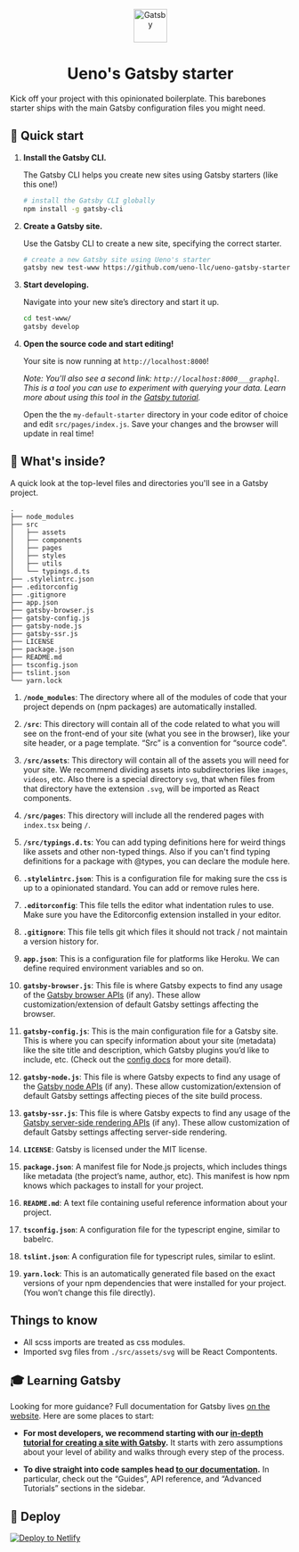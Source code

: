 <p align="center">
  <a href="https://next.gatsbyjs.org">
    <img alt="Gatsby" src="https://www.gatsbyjs.org/monogram.svg" width="60" />
  </a>
</p>
<h1 align="center">
  Ueno's Gatsby starter
</h1>

Kick off your project with this opinionated boilerplate. This barebones starter ships with the main Gatsby configuration files you might need. 

## 🚀 Quick start

1.  **Install the Gatsby CLI.**

    The Gatsby CLI helps you create new sites using Gatsby starters (like this one!)

    ```sh
    # install the Gatsby CLI globally
    npm install -g gatsby-cli
    ```

2.  **Create a Gatsby site.**

    Use the Gatsby CLI to create a new site, specifying the correct starter.

    ```sh
    # create a new Gatsby site using Ueno's starter
    gatsby new test-www https://github.com/ueno-llc/ueno-gatsby-starter
    ```

3.  **Start developing.**

    Navigate into your new site’s directory and start it up.

    ```sh
    cd test-www/
    gatsby develop
    ```

4.  **Open the source code and start editing!**

    Your site is now running at `http://localhost:8000`!
    
    *Note: You'll also see a second link: `http://localhost:8000___graphql`. This is a tool you can use to experiment with querying your data. Learn more about using this tool in the [Gatsby tutorial](https://next.gatsbyjs.org/tutorial/part-five/#introducing-graphiql).*
    
    Open the the `my-default-starter` directory in your code editor of choice and edit `src/pages/index.js`. Save your changes and the browser will update in real time!
    
## 🧐 What's inside?

A quick look at the top-level files and directories you'll see in a Gatsby project.

    .
    ├── node_modules
    ├── src
    │   ├── assets
    │   ├── components
    │   ├── pages
    │   ├── styles
    │   ├── utils
    │   └── typings.d.ts
    ├── .stylelintrc.json
    ├── .editorconfig
    ├── .gitignore
    ├── app.json
    ├── gatsby-browser.js
    ├── gatsby-config.js
    ├── gatsby-node.js
    ├── gatsby-ssr.js
    ├── LICENSE
    ├── package.json
    ├── README.md
    ├── tsconfig.json
    ├── tslint.json
    └── yarn.lock

  1.  **`/node_modules`**: The directory where all of the modules of code that your project depends on (npm packages) are automatically installed.  
  
  2.  **`/src`**: This directory will contain all of the code related to what you will see on the front-end of your site (what you see in the browser), like your site header, or a page template. “Src” is a convention for “source code”.

  3.  **`/src/assets`**: This directory will contain all of the assets you will need for your site. We recommend dividing assets into subdirectories like `images`, `videos`, etc. Also there is a special directory `svg`, that when files from that directory have the extension `.svg`, will be imported as React components.
  
  4.  **`/src/pages`**: This directory will include all the rendered pages with `index.tsx` being `/`.
  
  5.  **`/src/typings.d.ts`**: You can add typing definitions here for weird things like assets and other non-typed things. Also if you can't find typing definitions for a package with @types, you can declare the module here.
  
  6.  **`.stylelintrc.json`**: This is a configuration file for making sure the css is up to a opinionated standard. You can add or remove rules here.

  7.  **`.editorconfig`**: This file tells the editor what indentation rules to use. Make sure you have the Editorconfig extension installed in your editor.

  8.  **`.gitignore`**: This file tells git which files it should not track / not maintain a version history for.

  9.  **`app.json`**: This is a configuration file for platforms like Heroku. We can define required environment variables and so on.
  
  10.  **`gatsby-browser.js`**: This file is where Gatsby expects to find any usage of the [Gatsby browser APIs](https://next.gatsbyjs.org/docs/browser-apis/) (if any). These allow customization/extension of default Gatsby settings affecting the browser.
  
  11.  **`gatsby-config.js`**: This is the main configuration file for a Gatsby site. This is where you can specify information about your site (metadata) like the site title and description, which Gatsby plugins you’d like to include, etc. (Check out the [config docs](https://next.gatsbyjs.org/docs/gatsby-config/) for more detail).
  
  12.  **`gatsby-node.js`**: This file is where Gatsby expects to find any usage of the [Gatsby node APIs](https://next.gatsbyjs.org/docs/node-apis/) (if any). These allow customization/extension of default Gatsby settings affecting pieces of the site build process.
  
  13.  **`gatsby-ssr.js`**: This file is where Gatsby expects to find any usage of the [Gatsby server-side rendering APIs](https://next.gatsbyjs.org/docs/ssr-apis/) (if any). These allow customization of default Gatsby settings affecting server-side rendering.
  
  14.  **`LICENSE`**: Gatsby is licensed under the MIT license.
  
  15.  **`package.json`**: A manifest file for Node.js projects, which includes things like metadata (the project’s name, author, etc). This manifest is how npm knows which packages to install for your project.
  
  16.  **`README.md`**: A text file containing useful reference information about your project.
  
  17.  **`tsconfig.json`**: A configuration file for the typescript engine, similar to babelrc.
  
  18.  **`tslint.json`**: A configuration file for typescript rules, similar to eslint.
  
  19.  **`yarn.lock`**: This is an automatically generated file based on the exact versions of your npm dependencies that were installed for your project. (You won’t change this file directly).

## Things to know

 - All scss imports are treated as css modules.
 - Imported svg files from `./src/assets/svg` will be React Compontents.


## 🎓 Learning Gatsby

Looking for more guidance? Full documentation for Gatsby lives [on the website](https://next.gatsbyjs.org/). Here are some places to start:

-   **For most developers, we recommend starting with our [in-depth tutorial for creating a site with Gatsby](https://next.gatsbyjs.org/tutorial/).** It starts with zero assumptions about your level of ability and walks through every step of the process.

-   **To dive straight into code samples head [to our documentation](https://next.gatsbyjs.org/docs/).** In particular, check out the “Guides”, API reference, and “Advanced Tutorials” sections in the sidebar.

## 💫 Deploy

[![Deploy to Netlify](https://www.netlify.com/img/deploy/button.svg)](https://app.netlify.com/start/deploy?repository=https://github.com/gatsbyjs/gatsby-starter-default)
